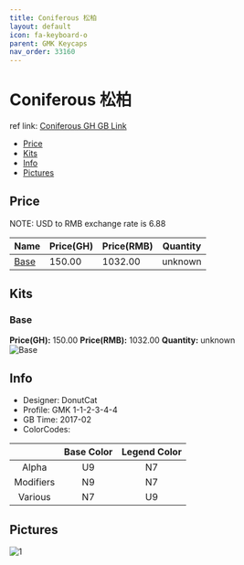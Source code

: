 ```yaml
---
title: Coniferous 松柏
layout: default
icon: fa-keyboard-o
parent: GMK Keycaps
nav_order: 33160
---
```


# Coniferous 松柏

ref link: [Coniferous GH GB Link](https://geekhack.org/index.php?topic=97544.0)

* [Price](#price)
* [Kits](#kits)
* [Info](#info)
* [Pictures](#pictures)


## Price  
NOTE: USD to RMB exchange rate is 6.88

| Name          | Price(GH)    |  Price(RMB) | Quantity |
| ------------- | ------------ |  ---------- | -------- |
|[Base](#base)|150.00|1032.00|unknown|


## Kits
### Base
**Price(GH):** 150.00    **Price(RMB):** 1032.00    **Quantity:** unknown  
<img src="{{ 'assets/images/gmk-keycaps/coniferous/kits_pics/base.png' | relative_url }}" alt="Base" class="image featured">


## Info
* Designer: DonutCat
* Profile: GMK 1-1-2-3-4-4
* GB Time: 2017-02
* ColorCodes: 

| |Base Color     | Legend Color
| :-------------: | :-------------: | :------------:
|Alpha|U9|N7
|Modifiers|N9|N7
|Various|N7|U9


## Pictures
<img src="{{ 'assets/images/gmk-keycaps/coniferous/rendering_pics/1.jpg' | relative_url }}" alt="1" class="image featured">
